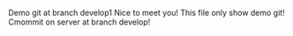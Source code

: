 Demo git at branch develop1
Nice to meet you!
This file only show demo git!
Cmommit on server at branch develop!
